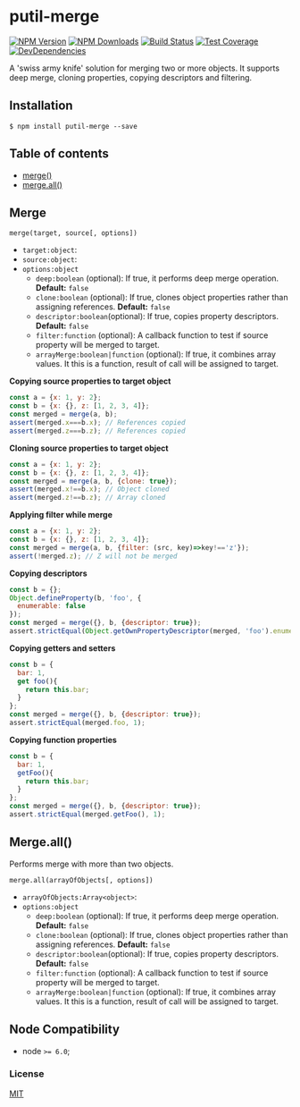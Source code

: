 # putil-merge

[![NPM Version][npm-image]][npm-url]
[![NPM Downloads][downloads-image]][downloads-url]
[![Build Status][travis-image]][travis-url]
[![Test Coverage][coveralls-image]][coveralls-url]
[![DevDependencies][devdependencies-image]][devdependencies-url]

A 'swiss army knife' solution for merging two or more objects. It supports deep merge, cloning properties, copying descriptors and filtering.

## Installation

`$ npm install putil-merge --save`

## Table of contents

- [merge()](#merge)
- [merge.all()](#mergeall)


## Merge

`merge(target, source[, options])`

- `target:object`:
- `source:object`:
- `options:object` 
    - `deep:boolean` (optional): If true, it performs deep merge operation. **Default:** `false`
    - `clone:boolean` (optional): If true, clones object properties rather than assigning references.  **Default:** `false`
    - `descriptor:boolean`(optional): If true, copies property descriptors.  **Default:** `false`
    - `filter:function` (optional): A callback function to test if source property will be merged to target.
    - `arrayMerge:boolean|function` (optional): If true, it combines array values. It this is a function, result of call will be assigned to target.

**Copying source properties to target object**

```javascript
const a = {x: 1, y: 2};
const b = {x: {}, z: [1, 2, 3, 4]};
const merged = merge(a, b);
assert(merged.x===b.x); // References copied
assert(merged.z===b.z); // References copied
```

**Cloning source properties to target object**

```js
const a = {x: 1, y: 2};
const b = {x: {}, z: [1, 2, 3, 4]};
const merged = merge(a, b, {clone: true});
assert(merged.x!==b.x); // Object cloned
assert(merged.z!==b.z); // Array cloned
```


**Applying filter while merge**

```js
const a = {x: 1, y: 2};
const b = {x: {}, z: [1, 2, 3, 4]};
const merged = merge(a, b, {filter: (src, key)=>key!=='z'});
assert(!merged.z); // Z will not be merged
```


**Copying descriptors**

```javascript
const b = {};
Object.defineProperty(b, 'foo', {
  enumerable: false
});
const merged = merge({}, b, {descriptor: true});
assert.strictEqual(Object.getOwnPropertyDescriptor(merged, 'foo').enumerable, false);
```

**Copying getters and setters**

```javascript
const b = {
  bar: 1,
  get foo(){
    return this.bar; 
  }
};
const merged = merge({}, b, {descriptor: true});
assert.strictEqual(merged.foo, 1);
```


**Copying function properties**

```javascript
const b = {
  bar: 1,
  getFoo(){
    return this.bar; 
  }
};
const merged = merge({}, b, {descriptor: true});
assert.strictEqual(merged.getFoo(), 1);
```


## Merge.all()

Performs merge with more than two objects.

`merge.all(arrayOfObjects[, options])`

- `arrayOfObjects:Array<object>`:
- `options:object` 
    - `deep:boolean` (optional): If true, it performs deep merge operation. **Default:** `false`
    - `clone:boolean` (optional): If true, clones object properties rather than assigning references.  **Default:** `false`
    - `descriptor:boolean`(optional): If true, copies property descriptors.  **Default:** `false`
    - `filter:function` (optional): A callback function to test if source property will be merged to target.
    - `arrayMerge:boolean|function` (optional): If true, it combines array values. It this is a function, result of call will be assigned to target.


## Node Compatibility

  - node `>= 6.0`;
  
### License
[MIT](LICENSE)

[npm-image]: https://img.shields.io/npm/v/putil-merge.svg
[npm-url]: https://npmjs.org/package/putil-merge
[travis-image]: https://img.shields.io/travis/panates/putil-merge/master.svg
[travis-url]: https://travis-ci.org/panates/putil-merge
[coveralls-image]: https://img.shields.io/coveralls/panates/putil-merge/master.svg
[coveralls-url]: https://coveralls.io/r/panates/putil-merge
[downloads-image]: https://img.shields.io/npm/dm/putil-merge.svg
[downloads-url]: https://npmjs.org/package/putil-merge
[devdependencies-image]: https://david-dm.org/panates/putil-merge/dev-status.svg
[devdependencies-url]:https://david-dm.org/panates/putil-merge?type=dev
